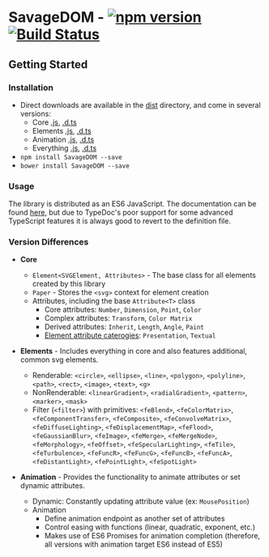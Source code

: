 # SavageDOM - [![npm version](https://badge.fury.io/js/savagedom.svg)](https://badge.fury.io/js/savagedom) [![Build Status](https://travis-ci.org/molisani/SavageDOM.svg?branch=master)](https://travis-ci.org/molisani/SavageDOM)

## Getting Started

### Installation

- Direct downloads are available in the [dist](./dist/) directory, and come in several versions:
  - Core [.js](./dist/SavageDOM.core.js), [.d.ts](./dist/SavageDOM.core.d.ts)
  - Elements [.js](./dist/SavageDOM.elem.js), [.d.ts](./dist/SavageDOM.elem.d.ts)
  - Animation [.js](./dist/SavageDOM.anim.js), [.d.ts](./dist/SavageDOM.anim.d.ts)
  - Everything [.js](./dist/SavageDOM.js), [.d.ts](./dist/SavageDOM.d.ts)
- `npm install SavageDOM --save`
- `bower install SavageDOM --save`

### Usage

The library is distributed as an ES6 JavaScript. The documentation can be found [here](https://molisani.github.io/SavageDOM/index.html), but due to TypeDoc's poor support for some advanced TypeScript features it is always good to revert to the definition file.

### Version Differences

- **Core**

  - `Element<SVGElement, Attributes>` - The base class for all elements created by this library
  - `Paper` - Stores the `<svg>` context for element creation
  - Attributes, including the base `Attribute<T>` class
    - Core attributes: `Number`, `Dimension`, `Point`, `Color`
    - Complex attributes: `Transform`, `Color Matrix`
    - Derived attributes: `Inherit`, `Length`, `Angle`, `Paint`
    - [Element attribute caterogies](https://developer.mozilla.org/en-US/docs/Web/SVG/Attribute): `Presentation`, `Textual`

- **Elements** - Includes everything in core and also features additional, common svg elements.

  - Renderable: `<circle>`, `<ellipse>`, `<line>`, `<polygon>`, `<polyline>`, `<path>`, `<rect>`, `<image>`, `<text>`, `<g>`
  - NonRenderable: `<linearGradient>`, `<radialGradient>`, `<pattern>`, `<marker>`, `<mask>`
  - Filter (`<filter>`) with primitives: `<feBlend>`, `<feColorMatrix>`, `<feComponentTransfer>`, `<feComposite>`, `<feConvolveMatrix>`, `<feDiffuseLighting>`, `<feDisplacementMap>`, `<feFlood>`, `<feGaussianBlur>`, `<feImage>`, `<feMerge>`, `<feMergeNode>`, `<feMorphology>`, `<feOffset>`, `<feSpecularLighting>`, `<feTile>`, `<feTurbulence>`, `<feFuncR>`, `<feFuncG>`, `<feFuncB>`, `<feFuncA>`, `<feDistantLight>`, `<fePointLight>`, `<feSpotLight>`

- **Animation** - Provides the functionality to animate attributes or set dynamic attributes.

  - Dynamic: Constantly updating attribute value (ex: `MousePosition`)
  - Animation
    - Define animation endpoint as another set of attributes
    - Control easing with functions (linear, quadratic, exponent, etc.)
    - Makes use of ES6 Promises for animation completion (therefore, all versions with animation target ES6 instead of ES5)
